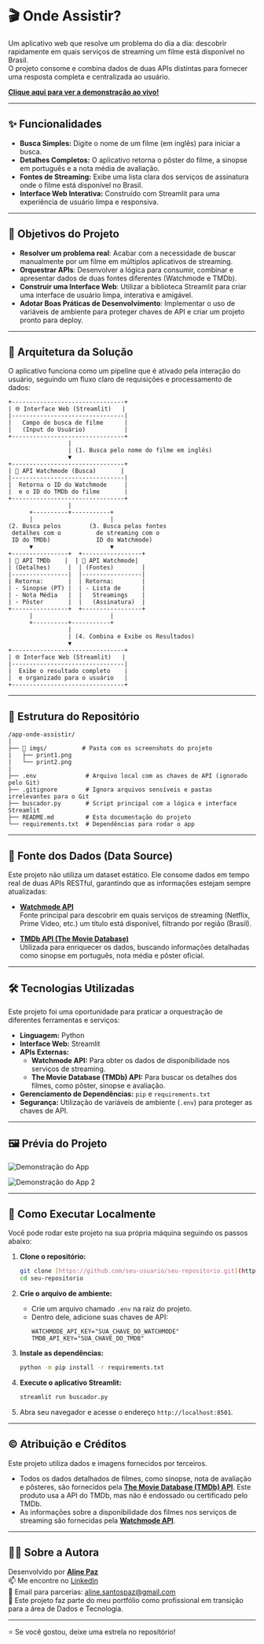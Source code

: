 # 🎬 Onde Assistir?

Um aplicativo web que resolve um problema do dia a dia: descobrir rapidamente em quais serviços de streaming um filme está disponível no Brasil.  
O projeto consome e combina dados de duas APIs distintas para fornecer uma resposta completa e centralizada ao usuário.

**[Clique aqui para ver a demonstração ao vivo!](https://onde-assistir.streamlit.app/)**

---

## ✨ Funcionalidades

* **Busca Simples:** Digite o nome de um filme (em inglês) para iniciar a busca.
* **Detalhes Completos:** O aplicativo retorna o pôster do filme, a sinopse em português e a nota média de avaliação.
* **Fontes de Streaming:** Exibe uma lista clara dos serviços de assinatura onde o filme está disponível no Brasil.
* **Interface Web Interativa:** Construído com Streamlit para uma experiência de usuário limpa e responsiva.


---

## 🎯 Objetivos do Projeto

- **Resolver um problema real**: Acabar com a necessidade de buscar manualmente por um filme em múltiplos aplicativos de streaming.
- **Orquestrar APIs**: Desenvolver a lógica para consumir, combinar e apresentar dados de duas fontes diferentes (Watchmode e TMDb).
- **Construir uma Interface Web**: Utilizar a biblioteca Streamlit para criar uma interface de usuário limpa, interativa e amigável.
- **Adotar Boas Práticas de Desenvolvimento**: Implementar o uso de variáveis de ambiente para proteger chaves de API e criar um projeto pronto para deploy.

---

## 🤖 Arquitetura da Solução

O aplicativo funciona como um pipeline que é ativado pela interação do usuário, seguindo um fluxo claro de requisições e processamento de dados:

```text
+--------------------------------+
| 🌐 Interface Web (Streamlit)   |
|--------------------------------|
|   Campo de busca de filme      |
|   (Input do Usuário)           |
+--------------------------------+
                 |
                 | (1. Busca pelo nome do filme em inglês)
                 ▼
+--------------------------------+
| 🤖 API Watchmode (Busca)       |
|--------------------------------|
|  Retorna o ID do Watchmode     |
|  e o ID do TMDb do filme       |
+--------------------------------+
                 |
      +----------+-----------+
      |                      |
(2. Busca pelos        (3. Busca pelas fontes
 detalhes com o          de streaming com o
 ID do TMDb)             ID do Watchmode)
      ▼                      ▼
+----------------+  +-----------------+
| 🤖 API TMDb    |  | 🤖 API Watchmode|
| (Detalhes)     |  | (Fontes)        |
|----------------|  |-----------------|
| Retorna:       |  | Retorna:        |
| - Sinopse (PT) |  | - Lista de      |
| - Nota Média   |  |   Streamings    |
| - Pôster       |  |   (Assinatura)  |
+----------------+  +-----------------+
      |                      |
      +----------+-----------+
                 |
                 | (4. Combina e Exibe os Resultados)
                 ▼
+--------------------------------+
| 🌐 Interface Web (Streamlit)   |
|--------------------------------|
|  Exibe o resultado completo    |
|  e organizado para o usuário   |
+--------------------------------+

```

---

## 📁 Estrutura do Repositório

```
/app-onde-assistir/
|
├── 📂 imgs/          # Pasta com os screenshots do projeto
|   ├── print1.png    
|   └── print2.png
|
├── .env              # Arquivo local com as chaves de API (ignorado pelo Git)
├── .gitignore        # Ignora arquivos sensíveis e pastas irrelevantes para o Git
├── buscador.py       # Script principal com a lógica e interface Streamlit
├── README.md         # Esta documentação do projeto
└── requirements.txt  # Dependências para rodar o app

```
---

## 📄 Fonte dos Dados (Data Source)

Este projeto não utiliza um dataset estático. Ele consome dados em tempo real de duas APIs RESTful, garantindo que as informações estejam sempre atualizadas:

- **[Watchmode API](https://watchmode.com/api/)**  
  Fonte principal para descobrir em quais serviços de streaming (Netflix, Prime Video, etc.) um título está disponível, filtrando por região (Brasil).

- **[TMDb API (The Movie Database)](https://developer.themoviedb.org/docs)**  
  Utilizada para enriquecer os dados, buscando informações detalhadas como sinopse em português, nota média e pôster oficial.
  
---

## 🛠️ Tecnologias Utilizadas

Este projeto foi uma oportunidade para praticar a orquestração de diferentes ferramentas e serviços:

* **Linguagem:** Python
* **Interface Web:** Streamlit
* **APIs Externas:**
    * **Watchmode API:** Para obter os dados de disponibilidade nos serviços de streaming.
    * **The Movie Database (TMDb) API:** Para buscar os detalhes dos filmes, como pôster, sinopse e avaliação.
* **Gerenciamento de Dependências:** `pip` e `requirements.txt`
* **Segurança:** Utilização de variáveis de ambiente (`.env`) para proteger as chaves de API.

---

## 🖼️ Prévia do Projeto

![Demonstração do App](imgs/print1.png)

![Demonstração do App 2](imgs/print2.png)

---


## 🚀 Como Executar Localmente

Você pode rodar este projeto na sua própria máquina seguindo os passos abaixo:

1.  **Clone o repositório:**
    ```bash
    git clone [https://github.com/seu-usuario/seu-repositorio.git](https://github.com/seu-usuario/seu-repositorio.git)
    cd seu-repositorio
    ```

2.  **Crie o arquivo de ambiente:**
    * Crie um arquivo chamado `.env` na raiz do projeto.
    * Dentro dele, adicione suas chaves de API:
        ```
        WATCHMODE_API_KEY="SUA_CHAVE_DO_WATCHMODE"
        TMDB_API_KEY="SUA_CHAVE_DO_TMDB"
        ```

3.  **Instale as dependências:**
    ```bash
    python -m pip install -r requirements.txt
    ```

4.  **Execute o aplicativo Streamlit:**
    ```bash
    streamlit run buscador.py
    ```

5.  Abra seu navegador e acesse o endereço `http://localhost:8501`.

---

## ©️ Atribuição e Créditos

Este projeto utiliza dados e imagens fornecidos por terceiros.

* Todos os dados detalhados de filmes, como sinopse, nota de avaliação e pôsteres, são fornecidos pela **[The Movie Database (TMDb) API](https://www.themoviedb.org/)**. Este produto usa a API do TMDb, mas não é endossado ou certificado pelo TMDb.
* As informações sobre a disponibilidade dos filmes nos serviços de streaming são fornecidas pela **[Watchmode API](https://watchmode.com/)**.

---

## 👩‍💻 Sobre a Autora

Desenvolvido por **[Aline Paz](https://github.com/alinepax)**  
📫 Me encontre no [LinkedIn](https://www.linkedin.com/in/alinedapaz/)  
📧 Email para parcerias: aline.santospaz@gmail.com  
🎯 Este projeto faz parte do meu portfólio como profissional em transição para a área de Dados e Tecnologia.

---

⭐ Se você gostou, deixe uma estrela no repositório!

